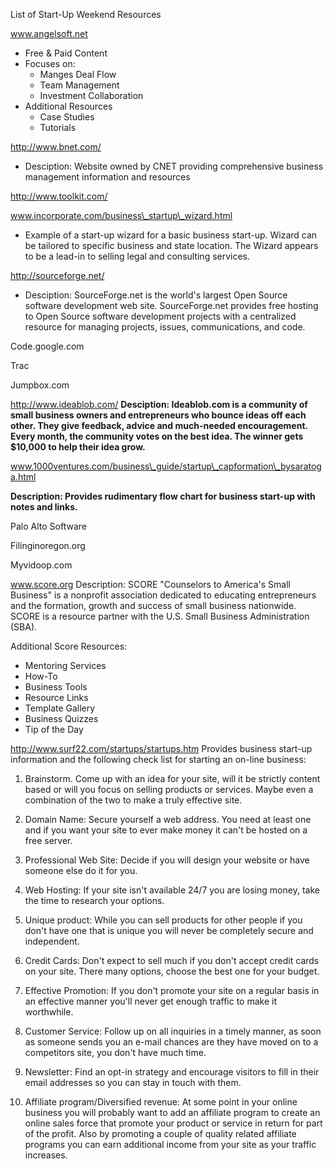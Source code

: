List of Start-Up Weekend Resources

www.angelsoft.net
  * Free & Paid Content
  * Focuses on:
    * Manges Deal Flow
    * Team Management
    * Investment Collaboration
  * Additional Resources
    * Case Studies
    * Tutorials

http://www.bnet.com/

  * Desciption:  Website owned by CNET providing comprehensive business management information and resources

http://www.toolkit.com/


www.incorporate.com/business\_startup\_wizard.html
  * Example of a start-up wizard for a basic business start-up.  Wizard can be tailored to specific business and state location.  The Wizard appears to be a lead-in to selling legal and consulting services.


http://sourceforge.net/
  * Desciption:  SourceForge.net is the world's largest Open Source software development web site. SourceForge.net provides free hosting to Open Source software development projects with a centralized resource for managing projects, issues, communications, and code.


Code.google.com

Trac

Jumpbox.com

http://www.ideablob.com/
**Desciption: Ideablob.com is a community of small business owners and entrepreneurs who bounce ideas off each other. They give feedback, advice and much-needed encouragement. Every month, the community votes on the best idea. The winner gets $10,000 to help their idea grow.**


www.1000ventures.com/business\_guide/startup\_capformation\_bysaratoga.html

**Description: Provides rudimentary flow chart for business start-up with notes and links.**


Palo Alto Software

Filinginoregon.org

Myvidoop.com

www.score.org    Description:  SCORE "Counselors to America's Small Business" is a nonprofit association dedicated to educating entrepreneurs and the formation, growth and success of small business nationwide. SCORE is a resource partner with the U.S. Small Business Administration (SBA).

Additional Score Resources:
  * Mentoring Services
  * How-To
  * Business Tools
  * Resource Links
  * Template Gallery
  * Business Quizzes
  * Tip of the Day


http://www.surf22.com/startups/startups.htm  Provides business start-up information and the following check list for starting an on-line business:

1. Brainstorm. Come up with an idea for your site, will it be strictly content based or will you focus on selling products or services. Maybe even a combination of the two to make a truly effective site.

2. Domain Name: Secure yourself a web address. You need at least one and if you want your site to ever make money it can't be hosted on a free server.

3. Professional Web Site: Decide if you will design your website or have someone else do it for you.

4. Web Hosting: If your site isn't available 24/7 you are losing money, take the time to research your options.

5. Unique product: While you can sell products for other people if you don't have one that is  unique you will never be completely secure and independent.

6. Credit Cards: Don't expect to sell much if you don't accept credit cards on your site. There many options, choose the best one for your budget.

7. Effective Promotion: If you don't promote your site on a regular basis in an effective manner you'll never get enough traffic to make it worthwhile.

8. Customer Service: Follow up on all inquiries in a timely manner, as soon as someone sends you an e-mail chances are they have moved on to a competitors site, you don't have much time.

9. Newsletter: Find an opt-in strategy and encourage visitors to fill in their email addresses so you can stay in touch with them.

10. Affiliate program/Diversified revenue: At some point in your online business you will probably want to add an affiliate program to create an online sales force that promote your product or service in return for part of the profit. Also by promoting a couple of quality related affiliate programs you can earn additional income from your site as your traffic increases.